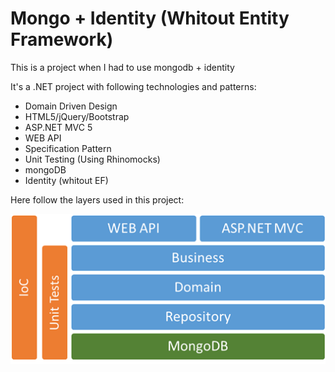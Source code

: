 # Mongo + Identity (Whitout Entity Framework)

This is a project when I had to use mongodb + identity

It's a .NET project with following technologies and patterns:
  - Domain Driven Design
  - HTML5/jQuery/Bootstrap
  - ASP.NET MVC 5
  - WEB API
  - Specification Pattern
  - Unit Testing (Using Rhinomocks)
  - mongoDB
  - Identity (whitout EF)

Here follow the layers used in this project:

![alt tag](https://github.com/saleslessa/LearningMongoDB/blob/master/Storm/Layers.png)


